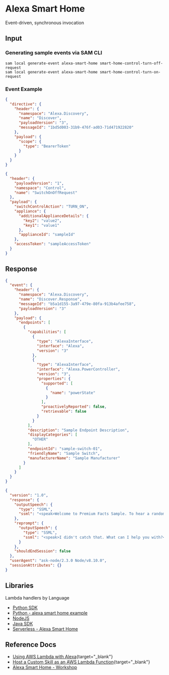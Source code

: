 # Alexa Smart Home

Event-driven, synchronous invocation

## Input

### Generating sample events via SAM CLI

```shell
sam local generate-event alexa-smart-home smart-home-control-turn-off-request
sam local generate-event alexa-smart-home smart-home-control-turn-on-request
```

### Event Example

```json title="Smart Home Skill V3 request"
{
  "directive": {
    "header": {
      "namespace": "Alexa.Discovery",
      "name": "Discover",
      "payloadVersion": "3",
      "messageId": "1bd5d003-31b9-476f-ad03-71d471922820"
    },
    "payload": {
      "scope": {
        "type": "BearerToken"
      }
    }
  }
}
```

```json title="Example Alexa smart home event version 1"
{
  "header": {
    "payloadVersion": "1",
    "namespace": "Control",
    "name": "SwitchOnOffRequest"
  },
  "payload": {
    "switchControlAction": "TURN_ON",
    "appliance": {
      "additionalApplianceDetails": {
        "key2": "value2",
        "key1": "value1"
      },
      "applianceId": "sampleId"
    },
    "accessToken": "sampleAccessToken"
  }
}
```

## Response

```json title="Smart Home Skill V3 response"
{
  "event": {
    "header": {
      "namespace": "Alexa.Discovery",
      "name": "Discover.Response",
      "messageId": "b5a1d155-3a97-479e-80fa-913b4afee758",
      "payloadVersion": "3"
    },
    "payload": {
      "endpoints": [
        {
          "capabilities": [
            {
              "type": "AlexaInterface",
              "interface": "Alexa",
              "version": "3"
            },
            {
              "type": "AlexaInterface",
              "interface": "Alexa.PowerController",
              "version": "3",
              "properties": {
                "supported": [
                  {
                    "name": "powerState"
                  }
                ],
                "proactivelyReported": false,
                "retrievable": false
              }
            }
          ],
          "description": "Sample Endpoint Description",
          "displayCategories": [
            "OTHER"
          ],
          "endpointId": "sample-switch-01",
          "friendlyName": "Sample Switch",
          "manufacturerName": "Sample Manufacturer"
        }
      ]
    }
  }
}
```

```json title="legacy v1.0"
{
  "version": "1.0",
  "response": {
    "outputSpeech": {
      "type": "SSML",
      "ssml": "<speak>Welcome to Premium Facts Sample. To hear a random fact you can say 'Tell me a fact', or to hear about the premium categories for purchase, say 'What can I buy'.  For help, say , 'Help me'... So, What can I help you with?</speak>"
    },
    "reprompt": {
      "outputSpeech": {
        "type": "SSML",
        "ssml": "<speak>I didn't catch that. What can I help you with?</speak>"
      }
    },
    "shouldEndSession": false
  },
  "userAgent": "ask-node/2.3.0 Node/v8.10.0",
  "sessionAttributes": {}
}
```

## Libraries

Lambda handlers by Language

- [Python SDK](https://github.com/alexa/alexa-skills-kit-sdk-for-python)
- [Python - alexa smart home example](https://github.com/alexa/alexa-smarthome/tree/master/sample_lambda/python)
- [NodeJS](https://github.com/alexa/alexa-skills-kit-sdk-for-nodejs)
- [Java SDK](https://github.com/alexa/alexa-skills-kit-sdk-for-java)
- [Serverless - Alexa Smart Home](https://www.serverless.com/framework/docs/providers/aws/events/alexa-smart-home)

## Reference Docs

- [Using AWS Lambda with Alexa](https://docs.aws.amazon.com/lambda/latest/dg/services-alexa.html){target="_blank"}
- [Host a Custom Skill as an AWS Lambda Function](https://developer.amazon.com/en-US/docs/alexa/custom-skills/host-a-custom-skill-as-an-aws-lambda-function.html){target="_blank"}
- [Alexa Smart Home - Workshop](https://alexaworkshop.com/en/smart-home.html)
